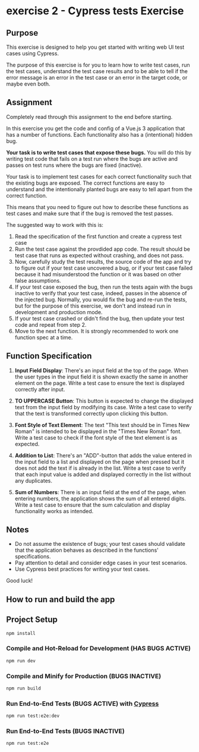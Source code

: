 # exercise 2 - Cypress tests Exercise

## Purpose

This exercise is designed to help you get started with writing web UI test cases using Cypress.

The purpose of this exercise is for you to learn how to write test cases, run the test cases, understand the test case results and to be able to tell if the error message is an error in the test case or an error in the target code, or maybe even both.

## Assignment

Completely read through this assignment to the end before starting.

In this exercise you get the code and config of a Vue.js 3 application that has a number of functions. Each functionality also has a (intentional) hidden bug.

**Your task is to write test cases that expose these bugs.**
You will do this by writing test code that fails on a test run where the bugs are active and passes on test runs where the bugs are fixed (inactive).

Your task is to implement test cases for each correct functionality such that the existing bugs are exposed. The correct functions are easy to understand and the intentionally planted bugs are easy to tell apart from the correct function.

This means that you need to figure out how to describe these functions as test cases and make sure that if the bug is removed the test passes.

The suggested way to work with this is:

1) Read the specification of the first function and create a cypress test case
2) Run the test case against the provdided app code.
   The result should be test case that runs as expected without crashing, and does not pass.
3) Now, carefully study the test results, the source code of the app and try to figure out if your test case uncovered a bug, or if your test case failed because it had misunderstood the function or it was based on other false assumptions.
4) If your test case exposed the bug,
   then run the tests again with the bugs inactive to verify that your test case, indeed, passes in the absence of the injected bug. Normally, you would fix the bug and re-run the tests, but for the purpose of this exercise, we don't and instead run in development and production mode.
4) If your test case crashed or didn't find the bug, then update your test code and repeat from step 2.
5) Move to the next function. It is strongly recommended to work one function spec at a time.

## Function Specification

1. **Input Field Display**: There's an input field at the top of the page. When the user types in the input field it is shown exactly the same in another element on the page. Write a test case to ensure the text is displayed correctly after input.

2. **TO UPPERCASE Button**: This button is expected to change the displayed text from the input field by modifying its case. Write a test case to verify that the text is transformed correctly upon clicking this button.

3. **Font Style of Text Element**: The text "This text should be in Times New Roman" is intended to be displayed in the "Times New Roman" font. Write a test case to check if the font style of the text element is as expected.

4. **Addition to List**: There's an "ADD"-button that adds the value entered in the input field to a list and displayed on the page when pressed but it does not add the text if is already in the list. Write a test case to verify that each input value is added and displayed correctly in the list without any duplicates.

5. **Sum of Numbers**: There is an input field at the end of the page, when entering numbers, the application shows the sum of all entered digits. Write a test case to ensure that the sum calculation and display functionality works as intended.

## Notes

- Do not assume the existence of bugs; your test cases should validate that the application behaves as described in the functions' specifications.
- Pay attention to detail and consider edge cases in your test scenarios.
- Use Cypress best practices for writing your test cases.

Good luck!


## How to run and build the app


## Project Setup

```sh
npm install
```

### Compile and Hot-Reload for Development (HAS BUGS ACTIVE)

```sh
npm run dev
```

### Compile and Minify for Production (BUGS INACTIVE)

```sh
npm run build
```

### Run End-to-End Tests (BUGS ACTIVE) with [Cypress](https://www.cypress.io/)

```sh
npm run test:e2e:dev
```

### Run End-to-End Tests (BUGS INACTIVE)
```sh
npm run test:e2e
```
